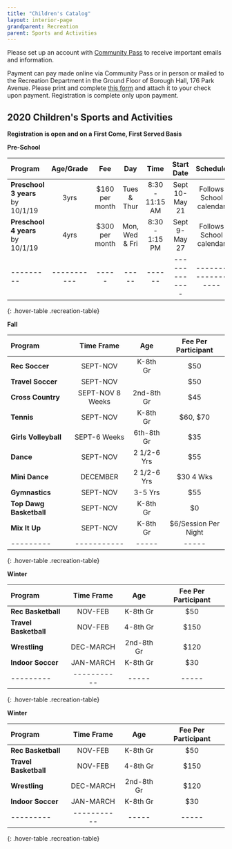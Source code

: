 ```yaml
---
title: "Children's Catalog"
layout: interior-page
grandparent: Recreation
parent: Sports and Activities
---
```

 
Please set up an account with [Community Pass]({{site.data.links.community-pass.href}}) to receive important emails and information. 

Payment can pay made online via Community Pass or in person or mailed to the Recreation Department in the Ground Floor of Borough Hall, 176 Park Avenue.  Please print and complete [this form](https://storage.googleapis.com/static.rutherford-nj.com/recreation/Recreation_ProgramRegistration.pdf) and attach it to your check upon payment. Registration is complete only upon payment.

## 2020 Children's Sports and Activities
**Registration is open and on a First Come, First Served Basis**

**Pre-School**

| Program | Age/Grade | Fee |	Day | Time | Start Date |	Schedule | Location |
|:--------|:---------:|:---:|:---:|:----:|:-------------:|:---------:|:--------:|
| **Preschool 3 years** by 10/1/19 | 3yrs | $160 per month | Tues & Thur | 8:30 - 11:15 AM | Sept 10-May 21 | Follows School calendar | Tamblyn Field Civic Center |
| **Preschool 4 years** by 10/1/19 | 4yrs | $300 per month | Mon, Wed & Fri | 8:30 - 1:15 PM | Sept 9-May 27 | Follows School calendar | Tamblyn Field Civic Center |
|---------|-----------|-----|-----|------|-------------|------------------|-------------------|----------|
{: .hover-table .recreation-table}


**Fall**

| Program | Time Frame | Age |	Fee Per Participant |
|:--------|:----------:|:---:|:-------------------:|
| **Rec Soccer**      | SEPT-NOV          | K-8th Gr   | $50  |
| **Travel Soccer**   | SEPT-NOV          |            | $50  |
| **Cross Country**   | SEPT-NOV 8 Weeks  | 2nd-8th Gr | $45  |
| **Tennis**          | SEPT-NOV          | K-8th Gr   | $60, $70  |
| **Girls Volleyball**| SEPT-6 Weeks      | 6th-8th Gr | $35  |
| **Dance**           | SEPT-NOV          | 2 1/2-6 Yrs| $55  |
| **Mini Dance**      | DECEMBER          | 2 1/2-6 Yrs| $30 4 Wks  |
| **Gymnastics**      | SEPT-NOV          | 3-5 Yrs    | $55  |
| **Top Dawg Basketball**| SEPT-NOV       | K-8th Gr   | $0  |
| **Mix It Up**       | SEPT-NOV          | K-8th Gr   | $6/Session Per Night  |
|---------|-----------|-----|-----|------|-------------|-------------------|----------|
{: .hover-table .recreation-table}

**Winter**

| Program | Time Frame | Age |	Fee Per Participant |
|:--------|:----------:|:---:|:-------------------:|
| **Rec Basketball**  | NOV-FEB           | K-8th Gr   | $50  |
| **Travel Basketball**| NOV-FEB          | 4-8th Gr   | $150 |
| **Wrestling**       | DEC-MARCH         | 2nd-8th Gr | $120  |
| **Indoor Soccer**   | JAN-MARCH         | K-8th Gr   | $30  |
|---------|-----------|-----|-----|------|-------------|-------------------|----------|
{: .hover-table .recreation-table}

**Winter**

| Program | Time Frame | Age |	Fee Per Participant |
|:--------|:----------:|:---:|:-------------------:|
| **Rec Basketball**  | NOV-FEB           | K-8th Gr   | $50  |
| **Travel Basketball**| NOV-FEB          | 4-8th Gr   | $150 |
| **Wrestling**       | DEC-MARCH         | 2nd-8th Gr | $120  |
| **Indoor Soccer**   | JAN-MARCH         | K-8th Gr   | $30  |
|---------|-----------|-----|-----|------|-------------|-------------------|----------|
{: .hover-table .recreation-table}









